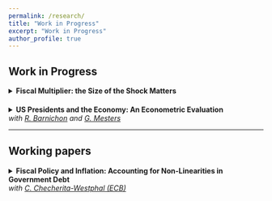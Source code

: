 ```yaml
---
permalink: /research/
title: "Work in Progress"
excerpt: "Work in Progress"
author_profile: true
---
```


## Work in Progress

<details> 
    <summary><b>Fiscal Multiplier: the Size of the Shock Matters</b></summary>
    <p style="margin-top: 10px; font-size: 0.9em;">
        This paper studies the impact of the sign and magnitude of fiscal shocks on the fiscal multiplier. Through a theoretical examination, it highlights the significance of both the sign and magnitude of the shock in determining the multiplier. The study introduces a new empirical methodology, the Local Linear Local Projection, to detect complex non-linear patterns. When applied to US data, the methodology reveals that the degree of nonlinearity captured in the data varies with the identification strategy employed. Notably, zero does not appear to be a significant tipping point in the nonlinearity of the fiscal multiplier.<br>
        <br>
        <em>Draft available on demand.</em>
    </p>
</details>

<div style="margin-bottom: 20px;"></div> <!-- Space between sections -->

<details> 
    <summary><b>US Presidents and the Economy: An Econometric Evaluation</b><br> <em>with <a href="https://sites.google.com/site/regisbarnichon/" target="_blank">R. Barnichon</a> and <a href="https://www.geertmesters.com/" target="_blank">G. Mesters</a></em></summary>
    <p style="margin-top: 10px; font-size: 0.9em;">
    </p>
</details>

---
## Working papers

<details> 
    <summary><b>Fiscal Policy and Inflation: Accounting for Non-Linearities in Government Debt</b><br> <em>with <a href="https://www.ecb.europa.eu/pub/research/authors/profiles/cristina-checherita-westphal.en.html" target="_blank">C. Checherita-Westphal (ECB)</a></em></summary>
    <p style="margin-top: 10px; font-size: 0.9em;">
        This paper investigates the interplay between discretionary fiscal policy and inflation in the euro area, emphasizing the role of public debt levels in modulating this relationship. It explores how fiscal expansions or contractions influence inflationary pressures, particularly under varying debt conditions. The analysis reveals that fiscal policy’s effect on inflation is non-linear, with debt levels significantly affecting the inflationary outcome of fiscal measures. High debt levels tend to amplify the inflation response to fiscal expansions, a finding that holds under multiple analytical frameworks and robustness checks. This paper contributes to the empirical literature by highlighting the critical role of fiscal policy, especially in high-debt environments, and its implications for inflation dynamics in the euro area.<br>
        <br>
        <a href="https://www.ecb.europa.eu/pub/pdf/scpwps/ecb.wp2996~5e4df9c08d.en.pdf" target="_blank">Link to the working paper.</a>
    </p>
</details>



